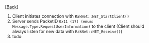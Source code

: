 [[Back]](../README.md)

1. Client initiates connection with `RakNet::NET_StartClient()`
1. Server sends PacketID `0x11 (17) (enum: Message.Type.RequestUserInformation)` to the client (Client should always listen for new data with `RakNet::NET_Receive()`)
1. todo